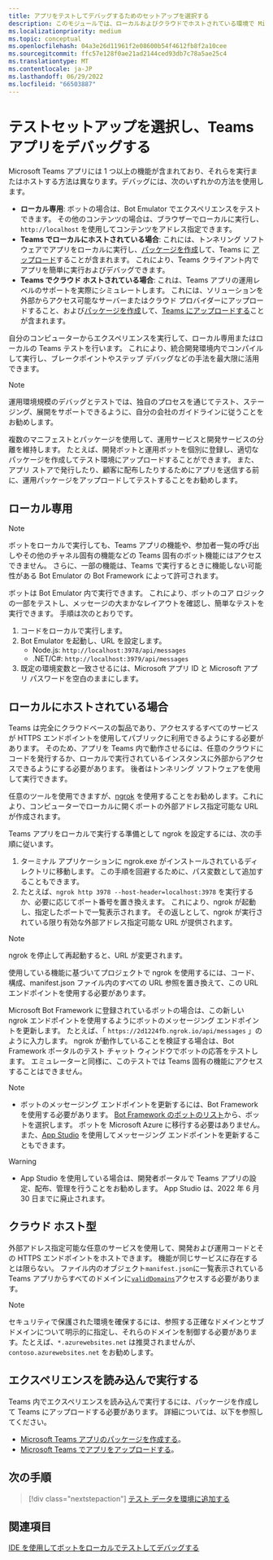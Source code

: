 ```yaml
---
title: アプリをテストしてデバッグするためのセットアップを選択する
description: このモジュールでは、ローカルおよびクラウドでホストされている環境で Microsoft Teams アプリをテストおよびデバッグするためのオプションについて説明します。
ms.localizationpriority: medium
ms.topic: conceptual
ms.openlocfilehash: 04a3e26d11961f2e08600b54f4612fb8f2a10cee
ms.sourcegitcommit: ffc57e128f0ae21ad2144ced93db7c78a5ae25c4
ms.translationtype: MT
ms.contentlocale: ja-JP
ms.lasthandoff: 06/29/2022
ms.locfileid: "66503887"
---
```

# <a name="choose-a-test-setup-and-debug-your-teams-app"></a>テストセットアップを選択し、Teams アプリをデバッグする

Microsoft Teams アプリには 1 つ以上の機能が含まれており、それらを実行またはホストする方法は異なります。デバッグには、次のいずれかの方法を使用します。

* **ローカル専用**: ボットの場合は、Bot Emulator でエクスペリエンスをテストできます。 その他のコンテンツの場合は、ブラウザーでローカルに実行し、`http://localhost` を使用してコンテンツをアドレス指定できます。
* **Teams でローカルにホストされている場合**: これには、トンネリング ソフトウェアでアプリをローカルに実行し、[パッケージを作成](~/concepts/build-and-test/apps-package.md)して、Teams に [アップロード](~/concepts/deploy-and-publish/apps-upload.md)することが含まれます。 これにより、Teams クライアント内でアプリを簡単に実行およびデバッグできます。
* **Teams でクラウド ホストされている場合**: これは、Teams アプリの運用レベルのサポートを実際にシミュレートします。 これには、ソリューションを外部からアクセス可能なサーバーまたはクラウド プロバイダーにアップロードすること、および[パッケージを作成](~/concepts/build-and-test/apps-package.md)して、[Teams にアップロードする](~/concepts/deploy-and-publish/apps-upload.md)ことが含まれます。

自分のコンピューターからエクスペリエンスを実行して、ローカル専用またはローカルの Teams テストを行います。 これにより、統合開発環境内でコンパイルして実行し、ブレークポイントやステップ デバッグなどの手法を最大限に活用できます。

> [!NOTE]
> 運用環境規模のデバッグとテストでは、独自のプロセスを通じてテスト、ステージング、展開をサポートできるように、自分の会社のガイドラインに従うことをお勧めします。

複数のマニフェストとパッケージを使用して、運用サービスと開発サービスの分離を維持します。 たとえば、開発ボットと運用ボットを個別に登録し、適切なパッケージを作成してテスト環境にアップロードすることができます。 また、アプリ ストアで発行したり、顧客に配布したりするためにアプリを送信する前に、運用パッケージをアップロードしてテストすることをお勧めします。

## <a name="purely-local"></a>ローカル専用

> [!NOTE]
> ボットをローカルで実行しても、Teams アプリの機能や、参加者一覧の呼び出しやその他のチャネル固有の機能などの Teams 固有のボット機能にはアクセスできません。 さらに、一部の機能は、Teams で実行するときに機能しない可能性がある Bot Emulator の Bot Framework によって許可されます。

ボットは Bot Emulator 内で実行できます。 これにより、ボットのコア ロジックの一部をテストし、メッセージの大まかなレイアウトを確認し、簡単なテストを実行できます。 手順は次のとおりです。

1. コードをローカルで実行します。
2. Bot Emulator を起動し、URL を設定します。
   * Node.js: `http://localhost:3978/api/messages`
   * .NET/C#: `http://localhost:3979/api/messages`
3. 既定の環境変数と一致させるには、Microsoft アプリ ID と Microsoft アプリ パスワードを空白のままにします。

## <a name="locally-hosted"></a>ローカルにホストされている場合

Teams は完全にクラウドベースの製品であり、アクセスするすべてのサービスが HTTPS エンドポイントを使用してパブリックに利用できるようにする必要があります。 そのため、アプリを Teams 内で動作させるには、任意のクラウドにコードを発行するか、ローカルで実行されているインスタンスに外部からアクセスできるようにする必要があります。 後者はトンネリング ソフトウェアを使用して実行できます。

任意のツールを使用できますが、[ngrok](https://ngrok.com/download) を使用することをお勧めします。これにより、コンピューターでローカルに開くポートの外部アドレス指定可能な URL が作成されます。

Teams アプリをローカルで実行する準備として ngrok を設定するには、次の手順に従います。

1. ターミナル アプリケーションに ngrok.exe がインストールされているディレクトリに移動します。 この手順を回避するために、パス変数として追加することもできます。
2. たとえば、`ngrok http 3978 --host-header=localhost:3978` を実行するか、必要に応じてポート番号を置き換えます。
   これにより、ngrok が起動し、指定したポートで一覧表示されます。 その返しとして、ngrok が実行されている限り有効な外部アドレス指定可能な URL が提供されます。

> [!NOTE]
> ngrok を停止して再起動すると、URL が変更されます。

使用している機能に基づいてプロジェクトで ngrok を使用するには、コード、構成、manifest.json ファイル内のすべての URL 参照を置き換えて、この URL エンドポイントを使用する必要があります。

Microsoft Bot Framework に登録されているボットの場合は、この新しい ngrok エンドポイントを使用するようにボットのメッセージング エンドポイントを更新します。 たとえば、「 `https://2d1224fb.ngrok.io/api/messages` 」のように入力します。 ngrok が動作していることを検証する場合は、Bot Framework ポータルのテスト チャット ウィンドウでボットの応答をテストします。 エミュレーターと同様に、このテストでは Teams 固有の機能にアクセスすることはできません。

> [!NOTE]
>
> * ボットのメッセージング エンドポイントを更新するには、Bot Framework を使用する必要があります。 [Bot Framework のボットのリスト](https://dev.botframework.com/bots)から、ボットを選択します。 ボットを Microsoft Azure に移行する必要はありません。 また、[App Studio](~/concepts/build-and-test/app-studio-overview.md) を使用してメッセージング エンドポイントを更新することもできます。

> [!WARNING]
>
> * App Studio を使用している場合は、開発者ポータルで Teams アプリの設定、配布、管理を行うことをお勧めします。 App Studio は、2022 年 6 月 30 日までに廃止されます。

## <a name="cloud-hosted"></a>クラウド ホスト型

外部アドレス指定可能な任意のサービスを使用して、開発および運用コードとその HTTPS エンドポイントをホストできます。 機能が同じサービスに存在するとは限らない。 ファイル内のオブジェクト`manifest.json`に一覧表示されている Teams アプリからすべてのドメインに[`validDomains`](~/resources/schema/manifest-schema.md#validdomains)アクセスする必要があります。

> [!NOTE]
> セキュリティで保護された環境を確保するには、参照する正確なドメインとサブドメインについて明示的に指定し、それらのドメインを制御する必要があります。たとえば、`*.azurewebsites.net` は推奨されませんが、`contoso.azurewebsites.net` をお勧めします。

## <a name="load-and-run-your-experience"></a>エクスペリエンスを読み込んで実行する

Teams 内でエクスペリエンスを読み込んで実行するには、パッケージを作成して Teams にアップロードする必要があります。 詳細については、以下を参照してください。

* [Microsoft Teams アプリのパッケージを作成する](~/concepts/build-and-test/apps-package.md)。
* [Microsoft Teams でアプリをアップロードする](~/concepts/deploy-and-publish/apps-upload.md)。

## <a name="next-step"></a>次の手順

> [!div class="nextstepaction"]
> [テスト データを環境に追加する](~/concepts/build-and-test/test-data.md)

## <a name="see-also"></a>関連項目

[IDE を使用してボットをローカルでテストしてデバッグする](../../bots/how-to/debug/locally-with-an-ide.md#test-and-debug-your-bot-locally-with-ide)
